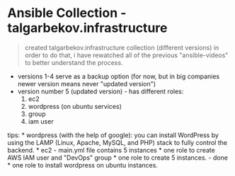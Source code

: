 # Ansible Collection - talgarbekov.infrastructure
> created talgarbekov.infrastructure collection (different versions)
    in order to do that, i have rewatched all of the previous "ansible-videos" to better understand the process.
* versions 1-4 serve as a backup option (for now, but in big companies newer version means never "updated version")
* version number 5 (updated version) - has different roles:
    1. ec2
    2. wordpress (on ubuntu services)
    3. group
    4. iam user

tips:
    * wordpress (with the help of google): 
        you can install WordPress by using the LAMP (Linux, Apache, MySQL, and PHP) stack to fully control the backend.
    * ec2 - main.yml file contains 5 instances
    * one role to create AWS IAM user and "DevOps" group 
	* one role to create 5 instances. - done
	* one role to install wordpress on ubuntu instances. 